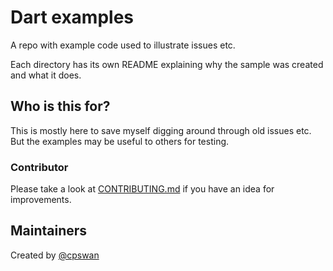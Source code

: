 # Dart examples

A repo with example code used to illustrate issues etc.

Each directory has its own README explaining why the sample was created and
what it does.

## Who is this for?

This is mostly here to save myself digging around through old issues etc.
But the examples may be useful to others for testing.

### Contributor

Please take a look at [CONTRIBUTING.md](CONTRIBUTING.md) if you have an
idea for improvements.

## Maintainers

Created by [@cpswan](https://github.com/cpswan)
